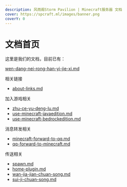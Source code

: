 ```yaml
---
description: 风雨阁Storm Pavilion | Minecraft服务器 文档
cover: https://spcraft.ml/images/banner.png
coverY: 0
---
```


# 文档首页

这里是我们的文档，目前已有：

[wen-dang-nei-rong-han-yi-jie-xi.md](wen-dang-nei-rong-han-yi-jie-xi.md "mention")

相关链接

* [about-links.md](about-links.md "mention")

加入游戏相关

* [zhu-ce-yu-deng-lu.md](join-game/zhu-ce-yu-deng-lu.md "mention")
* [use-minecraft-javaedition.md](join-game/use-minecraft-javaedition.md "mention")
* [use-minecraft-bedrockedition.md](join-game/use-minecraft-bedrockedition.md "mention")

消息转发相关

* [minecraft-forward-to-qq.md](chat-forward/minecraft-forward-to-qq.md "mention")
* [qq-forward-to-minecraft.md](chat-forward/qq-forward-to-minecraft.md "mention")

传送相关

* [spawn.md](teleport/spawn.md "mention")
* [home-plugin.md](teleport/home-plugin.md "mention")
* [wan-jia-jian-chuan-song.md](teleport/wan-jia-jian-chuan-song.md "mention")
* [sui-ji-chuan-song.md](teleport/sui-ji-chuan-song.md "mention")

